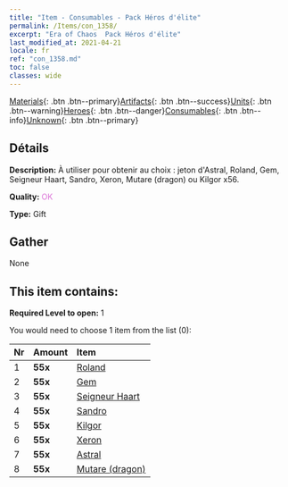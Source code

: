 ```yaml
---
title: "Item - Consumables - Pack Héros d'élite"
permalink: /Items/con_1358/
excerpt: "Era of Chaos  Pack Héros d'élite"
last_modified_at: 2021-04-21
locale: fr
ref: "con_1358.md"
toc: false
classes: wide
---
```

 [Materials](/fr/Items/){: .btn .btn--primary}[Artifacts](/fr/Items/Artifacts/){: .btn .btn--success}[Units](/fr/Items/Units/){: .btn .btn--warning}[Heroes](/fr/Items/Heroes/){: .btn .btn--danger}[Consumables](/fr/Items/Consumables/){: .btn .btn--info}[Unknown](/fr/Items/Unknown/){: .btn .btn--primary}

## Détails
 **Description:** À utiliser pour obtenir au choix : jeton d'Astral, Roland, Gem, Seigneur Haart, Sandro, Xeron, Mutare (dragon) ou Kilgor x56.

 **Quality:** <span style="color: #DA70D6">OK</span>

 **Type:** Gift

## Gather

  None

## This item contains:

 **Required Level to open:** 1

 You would need to choose 1 item from the list (0):

  | Nr | Amount |     Item    |
  |:---|:-------|:------------|
  | 1 |  **55x** | [Roland](/fr/Items/her_362/) |  | 
  | 2 |  **55x** | [Gem](/fr/Items/her_369/) |  | 
  | 3 |  **55x** | [Seigneur Haart](/fr/Items/her_370/) |  | 
  | 4 |  **55x** | [Sandro](/fr/Items/her_371/) |  | 
  | 5 |  **55x** | [Kilgor](/fr/Items/her_374/) |  | 
  | 6 |  **55x** | [Xeron](/fr/Items/her_383/) |  | 
  | 7 |  **55x** | [Astral](/fr/Items/her_388/) |  | 
  | 8 |  **55x** | [Mutare (dragon)](/fr/Items/her_390/) |  | 
